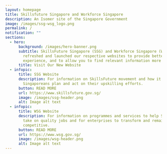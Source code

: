 ```yaml
---
layout: homepage
title: Skillsfuture Singapore and Workforce Singapore
description: An Isomer site of the Singapore Government
image: /images/ssg-wsg_logo.png
permalink: /
notification: ""
sections:
  - hero:
      background: /images/hero-banner.png
      subtitle: SkillsFuture Singapore (SSG) and Workforce Singapore (WSG) have
        refreshed and launched our respective websites to provide better user
        experience, and to allow you to find relevant information more readily!
      title: Visit Our New Website
  - infopic:
      title: SSG Website
      description: For information on SkillsFuture movement and how it helps
        Singaporeans plan and act on their upskilling efforts.
      button: READ MORE
      url: https://www.skillsfuture.gov.sg/
      image: /images/ssg-header.png
      alt: Image alt text
  - infopic:
      title: WSG Website
      description: For information on programmes and services to help Singaporeans
        take on quality jobs and for enterprises to transform and remain
        competitive.
      button: READ MORE
      url: https://www.wsg.gov.sg/
      image: /images/wsg-header.png
      alt: Image alt text
---
```


